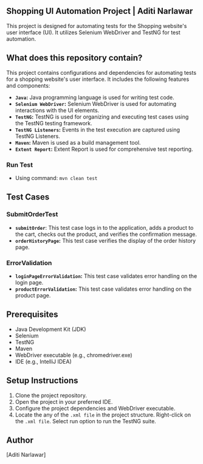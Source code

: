 ## Shopping UI Automation Project | Aditi Narlawar

This project is designed for automating tests for the Shopping website's user interface (UI). It utilizes Selenium
WebDriver and TestNG for test automation.

## What does this repository contain?

This project contains configurations and dependencies for automating tests for a shopping website's user interface. It includes the following features and components:

- **`Java`:** Java programming language is used for writing test code.
- **`Selenium WebDriver`:** Selenium WebDriver is used for automating interactions with the UI elements.
- **`TestNG`:** TestNG is used for organizing and executing test cases using the TestNG testing framework.
- **`TestNG Listeners`:** Events in the test execution are captured using TestNG Listeners.
- **`Maven`:** Maven is used as a build management tool.
- **`Extent Report`:** Extent Report is used for comprehensive test reporting.

### Run Test

- Using command: `mvn clean test`

## Test Cases

### SubmitOrderTest

- **`submitOrder`**: This test case logs in to the application, adds a product to the cart, checks out the product, and
  verifies the confirmation message.
- **`orderHistoryPage`:** This test case verifies the display of the order history page.

### ErrorValidation

- **`loginPageErrorValidation`:** This test case validates error handling on the login page.
- **`productErrorValidation`:** This test case validates error handling on the product page.

## Prerequisites

- Java Development Kit (JDK)
- Selenium
- TestNG
- Maven
- WebDriver executable (e.g., chromedriver.exe)
- IDE (e.g., IntelliJ IDEA)

## Setup Instructions

1. Clone the project repository.
2. Open the project in your preferred IDE.
3. Configure the project dependencies and WebDriver executable.
4. Locate the any of the `.xml file` in the project structure.
   Right-click on the `.xml file`.
   Select run option to run the TestNG suite.

## Author

[Aditi Narlawar]